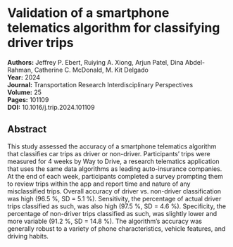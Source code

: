 # Validation of a smartphone telematics algorithm for classifying driver trips

**Authors:** Jeffrey P. Ebert, Ruiying A. Xiong, Arjun Patel, Dina Abdel-Rahman, Catherine C. McDonald, M. Kit Delgado  
**Year:** 2024  
**Journal:** Transportation Research Interdisciplinary Perspectives  
**Volume:** 25  
**Pages:** 101109  
**DOI:** 10.1016/j.trip.2024.101109  

## Abstract
This study assessed the accuracy of a smartphone telematics algorithm that classifies car trips as driver or non-driver. Participants’ trips were measured for 4 weeks by Way to Drive, a research telematics application that uses the same data algorithms as leading auto-insurance companies. At the end of each week, participants completed a survey prompting them to review trips within the app and report time and nature of any misclassified trips. Overall accuracy of driver vs. non-driver classification was high (96.5 %, SD = 5.1 %). Sensitivity, the percentage of actual driver trips classified as such, was also high (97.5 %, SD = 4.6 %). Specificity, the percentage of non-driver trips classified as such, was slightly lower and more variable (91.2 %, SD = 14.8 %). The algorithm’s accuracy was generally robust to a variety of phone characteristics, vehicle features, and driving habits.

